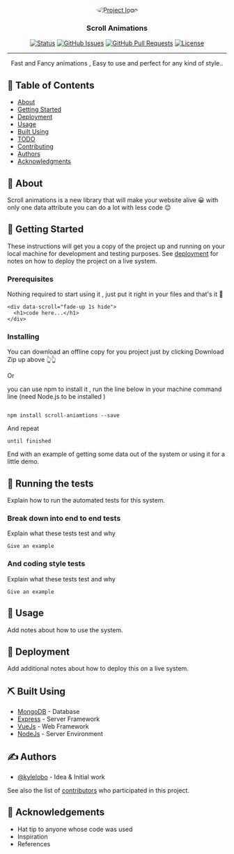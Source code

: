 <p align="center">
  <a href="" rel="noopener">
 <img style="max-width:100%; object-fit: cover;border-radius: 50%;"  src="https://i.pinimg.com/originals/7e/f8/40/7ef840ef893dfc2f18fbd55367b318cf.gif" alt="Project logo"></a>
</p>

<h3 align="center">Scroll Animations</h3>

<div align="center">

[![Status](https://img.shields.io/badge/status-active-success.svg)]()
[![GitHub Issues](https://img.shields.io/github/issues/abdoseadaa/scroll-animations)](https://github.com/abdoseadaa/scroll-animations/issues)
[![GitHub Pull Requests](https://img.shields.io/github/issues-pr/abdoseadaa/scroll-animations)](https://github.com/abdoseadaa/scroll-anomations/pulls)
[![License](https://img.shields.io/badge/license-MIT-blue.svg)](/LICENSE)

</div>

---

<p align="center"> Fast and Fancy animations , Easy to use and perfect for any kind of style..
    <br> 
</p>

## 📝 Table of Contents

- [About](#about)
- [Getting Started](#getting_started)
- [Deployment](#deployment)
- [Usage](#usage)
- [Built Using](#built_using)
- [TODO](../TODO.md)
- [Contributing](../CONTRIBUTING.md)
- [Authors](#authors)
- [Acknowledgments](#acknowledgement)

## 🧐 About <a name = "about"></a>

Scroll animations is a new library that will make your website alive 😀
with only one data attribute you can do a lot with less code 😌

## 🏁 Getting Started <a name = "getting_started"></a>

These instructions will get you a copy of the project up and running on your local machine for development and testing purposes. See [deployment](#deployment) for notes on how to deploy the project on a live system.

### Prerequisites

Nothing required to start using it , just put it right in your files and that's it 🥳

```
<div data-scroll="fade-up 1s hide">
  <h1>code here...</h1>
</div>

```

### Installing

You can download an offline copy for you project just by clicking Download Zip up above 👆👆

Or

you can use npm to install it , run the line below in your machine command line (need Node.js to be installed )

```

npm install scroll-aniamtions --save

```

And repeat

```
until finished
```

End with an example of getting some data out of the system or using it for a little demo.

## 🔧 Running the tests <a name = "tests"></a>

Explain how to run the automated tests for this system.

### Break down into end to end tests

Explain what these tests test and why

```
Give an example
```

### And coding style tests

Explain what these tests test and why

```
Give an example
```

## 🎈 Usage <a name="usage"></a>

Add notes about how to use the system.

## 🚀 Deployment <a name = "deployment"></a>

Add additional notes about how to deploy this on a live system.

## ⛏️ Built Using <a name = "built_using"></a>

- [MongoDB](https://www.mongodb.com/) - Database
- [Express](https://expressjs.com/) - Server Framework
- [VueJs](https://vuejs.org/) - Web Framework
- [NodeJs](https://nodejs.org/en/) - Server Environment

## ✍️ Authors <a name = "authors"></a>

- [@kylelobo](https://github.com/kylelobo) - Idea & Initial work

See also the list of [contributors](https://github.com/kylelobo/The-Documentation-Compendium/contributors) who participated in this project.

## 🎉 Acknowledgements <a name = "acknowledgement"></a>

- Hat tip to anyone whose code was used
- Inspiration
- References
